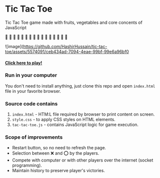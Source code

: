 # Tic Tac Toe

Tic Tac Toe game made with fruits, vegetables and core concents of JavaScript

🍌 🍉 🍓 🍒 🍍 🍇 🍑 🥭 🍆 🥑 🥦 🥝 🥕 🌽 🍅 🥔

![image](https://github.com/HashirHussain/tic-tac-toe/assets/5574091/ceb434ad-7094-4eae-99bf-99e6a96bf0

#### [Click here to play!](https://hashirhussain.github.io/tic-tac-toe/)

### Run in your computer

You don't need to install anything, just clone this repo and open `index.html` file in your favorite browser.

### Source code contains

1. `index.html` - HTM:L file required by browser to print content on screen.
2. `style.css` - to apply CSS styles on HTML elements.
3. `tac-tac-toe.js` - contains JavaScript logic for game execution.

### Scope of improvements

- Restart button, so no need to refresh the page.
- Selection between ❌ and ⭕ by the players.
- Compete with computer or with other players over the internet (socket programming).
- Maintain history to preserve player's victories.
